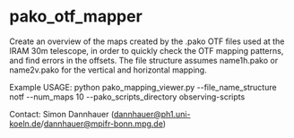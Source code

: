 # pako_otf_mapper
Create an overview of the maps created by the .pako OTF files used at the IRAM 30m telescope, in order to quickly check the OTF mapping patterns, and find errors in the offsets.
The file structure assumes name1h.pako or name2v.pako for the vertical and horizontal mapping. 

Example USAGE: python pako_mapping_viewer.py --file_name_structure notf --num_maps 10 --pako_scripts_directory observing-scripts

Contact: Simon Dannhauer (dannhauer@ph1.uni-koeln.de/dannhauer@mpifr-bonn.mpg.de)
